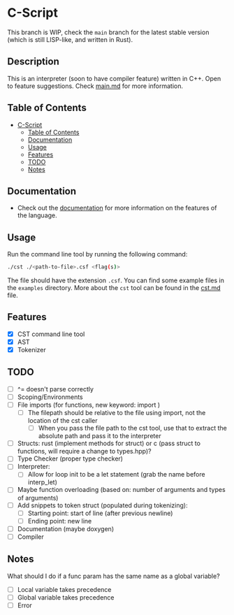 # C-Script
This branch is WIP, check the `main` branch for the latest stable version (which is still LISP-like, and written in Rust).
## Description
This is an interpreter (soon to have compiler feature) written in C++. Open to feature suggestions. Check [main.md](docs/main.md) for more information.

## Table of Contents
- [C-Script](#c-script)
  - [Table of Contents](#table-of-contents)
  - [Documentation](#documentation)
  - [Usage](#usage)
  - [Features](#features)
  - [TODO](#todo)
  - [Notes](#notes)

## Documentation
- Check out the [documentation](docs/main.md) for more information on the features of the language.

## Usage
Run the command line tool by running the following command:
```bash
./cst ./<path-to-file>.csf <flag(s)>
```
The file should have the extension `.csf`. You can find some example files in the `examples` directory.
More about the `cst` tool can be found in the [cst.md](docs/cst.md) file.

## Features
- [x] CST command line tool
- [x] AST
- [x] Tokenizer

## TODO
- [ ] ^= doesn't parse correctly
- [ ] Scoping/Environments
- [ ] File imports (for functions, new keyword: import <relative filepath>)
    - [ ]  The filepath should be relative to the file using import, not the location of the cst caller
        - [ ] When you pass the file path to the cst tool, use that to extract the absolute path and pass it to the interpreter
- [ ] Structs: rust (implement methods for struct) or c (pass struct to functions, will require a change to types.hpp)?
- [ ] Type Checker (proper type checker)
- [ ] Interpreter:
    - [ ] Allow for loop init to be a let statement (grab the name before interp_let)
- [ ] Maybe function overloading (based on: number of arguments and types of arguments)
- [ ] Add snippets to token struct (populated during tokenizing):
    - [ ] Starting point: start of line (after previous newline)
    - [ ] Ending point: new line
- [ ] Documentation (maybe doxygen)
- [ ] Compiler
 
## Notes

What should I do if a func param has the same name as a global variable?
- [ ] Local variable takes precedence
- [ ] Global variable takes precedence
- [ ] Error
